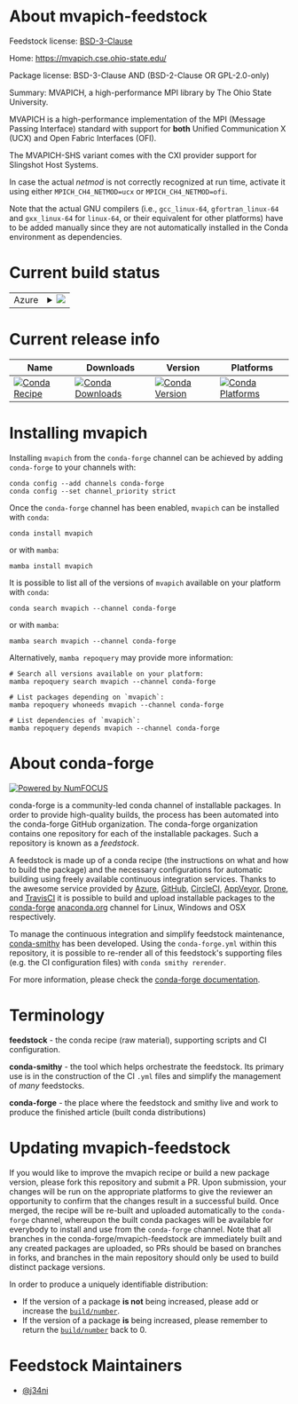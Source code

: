 About mvapich-feedstock
=======================

Feedstock license: [BSD-3-Clause](https://github.com/conda-forge/mvapich-feedstock/blob/main/LICENSE.txt)

Home: https://mvapich.cse.ohio-state.edu/

Package license: BSD-3-Clause AND (BSD-2-Clause OR GPL-2.0-only)

Summary: MVAPICH, a high-performance MPI library by The Ohio State University.

MVAPICH is a high-performance implementation of the MPI (Message Passing Interface) standard
with support for **both** Unified Communication X (UCX) and Open Fabric Interfaces (OFI).

The MVAPICH-SHS variant comes with the CXI provider support for Slingshot Host Systems.

In case the actual *netmod* is not correctly recognized at run time, activate it using either
`MPICH_CH4_NETMOD=ucx` or `MPICH_CH4_NETMOD=ofi`.


Note that the actual GNU compilers (i.e., `gcc_linux-64`, `gfortran_linux-64` and `gxx_linux-64` for `linux-64`, or
their equivalent for other platforms) have to be added manually since they are not automatically installed in the Conda
environment as dependencies.


Current build status
====================


<table>
    
  <tr>
    <td>Azure</td>
    <td>
      <details>
        <summary>
          <a href="https://dev.azure.com/conda-forge/feedstock-builds/_build/latest?definitionId=23590&branchName=main">
            <img src="https://dev.azure.com/conda-forge/feedstock-builds/_apis/build/status/mvapich-feedstock?branchName=main">
          </a>
        </summary>
        <table>
          <thead><tr><th>Variant</th><th>Status</th></tr></thead>
          <tbody><tr>
              <td>linux_64</td>
              <td>
                <a href="https://dev.azure.com/conda-forge/feedstock-builds/_build/latest?definitionId=23590&branchName=main">
                  <img src="https://dev.azure.com/conda-forge/feedstock-builds/_apis/build/status/mvapich-feedstock?branchName=main&jobName=linux&configuration=linux%20linux_64_" alt="variant">
                </a>
              </td>
            </tr><tr>
              <td>linux_aarch64</td>
              <td>
                <a href="https://dev.azure.com/conda-forge/feedstock-builds/_build/latest?definitionId=23590&branchName=main">
                  <img src="https://dev.azure.com/conda-forge/feedstock-builds/_apis/build/status/mvapich-feedstock?branchName=main&jobName=linux&configuration=linux%20linux_aarch64_" alt="variant">
                </a>
              </td>
            </tr>
          </tbody>
        </table>
      </details>
    </td>
  </tr>
</table>

Current release info
====================

| Name | Downloads | Version | Platforms |
| --- | --- | --- | --- |
| [![Conda Recipe](https://img.shields.io/badge/recipe-mvapich-green.svg)](https://anaconda.org/conda-forge/mvapich) | [![Conda Downloads](https://img.shields.io/conda/dn/conda-forge/mvapich.svg)](https://anaconda.org/conda-forge/mvapich) | [![Conda Version](https://img.shields.io/conda/vn/conda-forge/mvapich.svg)](https://anaconda.org/conda-forge/mvapich) | [![Conda Platforms](https://img.shields.io/conda/pn/conda-forge/mvapich.svg)](https://anaconda.org/conda-forge/mvapich) |

Installing mvapich
==================

Installing `mvapich` from the `conda-forge` channel can be achieved by adding `conda-forge` to your channels with:

```
conda config --add channels conda-forge
conda config --set channel_priority strict
```

Once the `conda-forge` channel has been enabled, `mvapich` can be installed with `conda`:

```
conda install mvapich
```

or with `mamba`:

```
mamba install mvapich
```

It is possible to list all of the versions of `mvapich` available on your platform with `conda`:

```
conda search mvapich --channel conda-forge
```

or with `mamba`:

```
mamba search mvapich --channel conda-forge
```

Alternatively, `mamba repoquery` may provide more information:

```
# Search all versions available on your platform:
mamba repoquery search mvapich --channel conda-forge

# List packages depending on `mvapich`:
mamba repoquery whoneeds mvapich --channel conda-forge

# List dependencies of `mvapich`:
mamba repoquery depends mvapich --channel conda-forge
```


About conda-forge
=================

[![Powered by
NumFOCUS](https://img.shields.io/badge/powered%20by-NumFOCUS-orange.svg?style=flat&colorA=E1523D&colorB=007D8A)](https://numfocus.org)

conda-forge is a community-led conda channel of installable packages.
In order to provide high-quality builds, the process has been automated into the
conda-forge GitHub organization. The conda-forge organization contains one repository
for each of the installable packages. Such a repository is known as a *feedstock*.

A feedstock is made up of a conda recipe (the instructions on what and how to build
the package) and the necessary configurations for automatic building using freely
available continuous integration services. Thanks to the awesome service provided by
[Azure](https://azure.microsoft.com/en-us/services/devops/), [GitHub](https://github.com/),
[CircleCI](https://circleci.com/), [AppVeyor](https://www.appveyor.com/),
[Drone](https://cloud.drone.io/welcome), and [TravisCI](https://travis-ci.com/)
it is possible to build and upload installable packages to the
[conda-forge](https://anaconda.org/conda-forge) [anaconda.org](https://anaconda.org/)
channel for Linux, Windows and OSX respectively.

To manage the continuous integration and simplify feedstock maintenance,
[conda-smithy](https://github.com/conda-forge/conda-smithy) has been developed.
Using the ``conda-forge.yml`` within this repository, it is possible to re-render all of
this feedstock's supporting files (e.g. the CI configuration files) with ``conda smithy rerender``.

For more information, please check the [conda-forge documentation](https://conda-forge.org/docs/).

Terminology
===========

**feedstock** - the conda recipe (raw material), supporting scripts and CI configuration.

**conda-smithy** - the tool which helps orchestrate the feedstock.
                   Its primary use is in the construction of the CI ``.yml`` files
                   and simplify the management of *many* feedstocks.

**conda-forge** - the place where the feedstock and smithy live and work to
                  produce the finished article (built conda distributions)


Updating mvapich-feedstock
==========================

If you would like to improve the mvapich recipe or build a new
package version, please fork this repository and submit a PR. Upon submission,
your changes will be run on the appropriate platforms to give the reviewer an
opportunity to confirm that the changes result in a successful build. Once
merged, the recipe will be re-built and uploaded automatically to the
`conda-forge` channel, whereupon the built conda packages will be available for
everybody to install and use from the `conda-forge` channel.
Note that all branches in the conda-forge/mvapich-feedstock are
immediately built and any created packages are uploaded, so PRs should be based
on branches in forks, and branches in the main repository should only be used to
build distinct package versions.

In order to produce a uniquely identifiable distribution:
 * If the version of a package **is not** being increased, please add or increase
   the [``build/number``](https://docs.conda.io/projects/conda-build/en/latest/resources/define-metadata.html#build-number-and-string).
 * If the version of a package **is** being increased, please remember to return
   the [``build/number``](https://docs.conda.io/projects/conda-build/en/latest/resources/define-metadata.html#build-number-and-string)
   back to 0.

Feedstock Maintainers
=====================

* [@j34ni](https://github.com/j34ni/)

